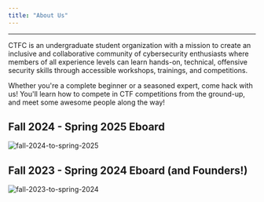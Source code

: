 ```yaml
---
title: "About Us"
---
```

 
 ---
 
CTFC is an undergraduate student organization with a mission to create an inclusive and collaborative community of cybersecurity enthusiasts where members of all experience levels can learn hands-on, technical, offensive security skills through accessible workshops, trainings, and competitions. 

Whether you're a complete beginner or a seasoned expert, come hack with us! You'll learn how to compete in CTF competitions from the ground-up, and meet some awesome people along the way!

## Fall 2024 - Spring 2025 Eboard
![fall-2024-to-spring-2025](img/eboard-f24-s25.png)

## Fall 2023 - Spring 2024 Eboard (and Founders!)
![fall-2023-to-spring-2024](img/eboard-f23-s24.png)




